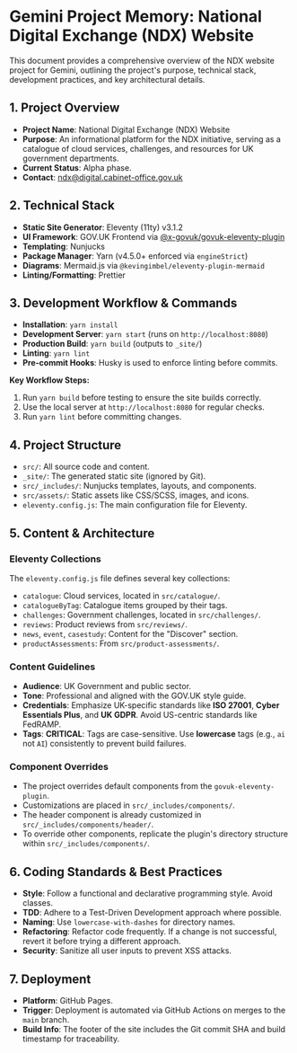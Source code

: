 # Gemini Project Memory: National Digital Exchange (NDX) Website

This document provides a comprehensive overview of the NDX website project for Gemini, outlining the project's purpose, technical stack, development practices, and key architectural details.

## 1. Project Overview

- **Project Name**: National Digital Exchange (NDX) Website
- **Purpose**: An informational platform for the NDX initiative, serving as a catalogue of cloud services, challenges, and resources for UK government departments.
- **Current Status**: Alpha phase.
- **Contact**: [ndx@digital.cabinet-office.gov.uk](mailto:ndx@digital.cabinet-office.gov.uk)

## 2. Technical Stack

- **Static Site Generator**: Eleventy (11ty) v3.1.2
- **UI Framework**: GOV.UK Frontend via [@x-govuk/govuk-eleventy-plugin](https://github.com/x-govuk/govuk-eleventy-plugin)
- **Templating**: Nunjucks
- **Package Manager**: Yarn (v4.5.0+ enforced via `engineStrict`)
- **Diagrams**: Mermaid.js via `@kevingimbel/eleventy-plugin-mermaid`
- **Linting/Formatting**: Prettier

## 3. Development Workflow & Commands

- **Installation**: `yarn install`
- **Development Server**: `yarn start` (runs on `http://localhost:8080`)
- **Production Build**: `yarn build` (outputs to `_site/`)
- **Linting**: `yarn lint`
- **Pre-commit Hooks**: Husky is used to enforce linting before commits.

**Key Workflow Steps:**

1.  Run `yarn build` before testing to ensure the site builds correctly.
2.  Use the local server at `http://localhost:8080` for regular checks.
3.  Run `yarn lint` before committing changes.

## 4. Project Structure

- `src/`: All source code and content.
- `_site/`: The generated static site (ignored by Git).
- `src/_includes/`: Nunjucks templates, layouts, and components.
- `src/assets/`: Static assets like CSS/SCSS, images, and icons.
- `eleventy.config.js`: The main configuration file for Eleventy.

## 5. Content & Architecture

### Eleventy Collections

The `eleventy.config.js` file defines several key collections:

- `catalogue`: Cloud services, located in `src/catalogue/`.
- `catalogueByTag`: Catalogue items grouped by their tags.
- `challenges`: Government challenges, located in `src/challenges/`.
- `reviews`: Product reviews from `src/reviews/`.
- `news`, `event`, `casestudy`: Content for the "Discover" section.
- `productAssessments`: From `src/product-assessments/`.

### Content Guidelines

- **Audience**: UK Government and public sector.
- **Tone**: Professional and aligned with the GOV.UK style guide.
- **Credentials**: Emphasize UK-specific standards like **ISO 27001**, **Cyber Essentials Plus**, and **UK GDPR**. Avoid US-centric standards like FedRAMP.
- **Tags**: **CRITICAL**: Tags are case-sensitive. Use **lowercase** tags (e.g., `ai` not `AI`) consistently to prevent build failures.

### Component Overrides

- The project overrides default components from the `govuk-eleventy-plugin`.
- Customizations are placed in `src/_includes/components/`.
- The header component is already customized in `src/_includes/components/header/`.
- To override other components, replicate the plugin's directory structure within `src/_includes/components/`.

## 6. Coding Standards & Best Practices

- **Style**: Follow a functional and declarative programming style. Avoid classes.
- **TDD**: Adhere to a Test-Driven Development approach where possible.
- **Naming**: Use `lowercase-with-dashes` for directory names.
- **Refactoring**: Refactor code frequently. If a change is not successful, revert it before trying a different approach.
- **Security**: Sanitize all user inputs to prevent XSS attacks.

## 7. Deployment

- **Platform**: GitHub Pages.
- **Trigger**: Deployment is automated via GitHub Actions on merges to the `main` branch.
- **Build Info**: The footer of the site includes the Git commit SHA and build timestamp for traceability.
